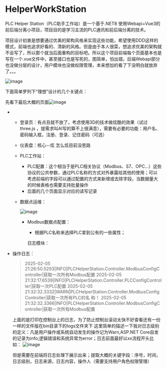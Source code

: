 # HelperWorkStation
PLC Helper Station（PLC助手工作站）是一个基于.NET8 使用Webapi+Vue3的前后端分离小项目，项目目的是学习主流的PLC通讯和前后端分离的技术。

项目设计初衷是想要通过优美的架构风格来实现这些功能，希望使用DDD这样的模式，前端也追求好看的、清新的风格。但是由于本人很菜，想追求优美的架构就不会写了，所以那个就当后面重构的目标吧。所以这个项目前端每个页面基本也是写在一个.vue文件中，甚至接口也是写死的，图简单，怕出错。后端Webapi部分也没做分层的设计，用户模块也没做权限管理，本来想加的看了下没明白就放弃了。。。

![image](https://github.com/user-attachments/assets/9a2822bd-d5d0-4239-a86b-257be518d9fd)



下面简单罗列下“理想”设计的几个关键点：

先看下最后大概的页面![image](https://github.com/user-attachments/assets/176f84ae-79b7-41aa-879d-7722e881cee4)

   * * 登录页：有点丑就不放了，考虑使用3D的技术做炫酷的效果（试过three.js ，提需求叫AI写的算不上很满意），需要有必要的功能：用户名、密码输入框，注册、登录、记住密码（可选）

     * 仪表盘：核心--炫  怎么炫目前没思路

     * PLC工作站：

       *   PLC配置：这个相当于是PLC相关协议（Modbus、S7、OPC...）这些协议的公共参数，通过PLC名称的方式对外暴露给其他的使用；可以考虑前端的字段可以通过配置的方式来新增或去除字段，当数据量大的时候表格也需要支持批量操作
       *   后面的几个页面显示对应的读写记录

     * 数据点运维：

       ![image](https://github.com/user-attachments/assets/4763b57c-ca06-4164-a6d0-55f1c9b34d39)


       * Modbus数据点配置：

         *   根据PLC名称来选择PLC拿到公有的一些属性；

         日志模块：

* 操作日志：

  > 2025-02-05 21:26:50.5293|INFO|PLCHelperStation.Controller.ModbusConfigController|获取一次所有Modbus配置
  > 2025-02-05 21:32:17.6539|INFO|PLCHelperStation.Controller.PLCConfigController|获取一次PLC配置
  > 2025-02-05 21:32:32.3332|WARN|PLCHelperStation.Controller.ModbusConfigController|获取一次所有PLC的名 称！
  > 2025-02-05 21:32:32.3366|INFO|PLCHelperStation.Controller.ModbusConfigController|获取一次所有Modbus配置

  上面的是打印在控制台上的日志，为了防止控制台滚动太快不好查看还有一份一样的文件版在bin目录下的logs文件夹下
  这里简单的描述一下我对日志级别的定义：凡是用户操作或系统自动发生的操作记为Warn,ASP.NET Core自发的记录为info;逻辑错误和系统异常为error；日志前面最好以xx流程开头比如：
  ![image](https://github.com/user-attachments/assets/9936eb30-c657-4d0e-bde7-bc20aa74e70e)

  但是需要在前端将日志处理下展示出来；提取大概的关键字段：序号，时间，日志级别，日志来源，日志内容，操作人（需要支持用户角色权限管理）
